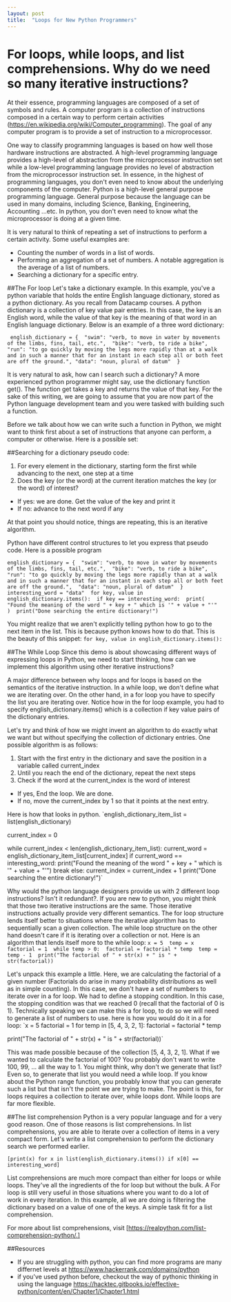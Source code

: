 ```yaml
---
layout: post
title:  "Loops for New Python Programmers"
---
```


# For loops, while loops, and list comprehensions. Why do we need so many iterative instructions?
At their essence, programming languages are composed of a set of symbols and rules. A computer program is a collection of instructions composed in a certain way to perform certain activities (https://en.wikipedia.org/wiki/Computer_programming). The goal of any computer program is to provide a set of instruction to a microprocessor.  

One way to classify programming languages is based on how well those hardware instructions are abstracted. A high-level programming language provides a high-level of abstraction from the microprocessor instruction set while a low-level programming language provides no level of abstraction from the microprocessor instruction set. In essence, in the highest of programming languages, you don't even need to know about the underlying components of the computer. Python is a high-level general purpose programming language. General purpose because the language can be used in many domains, including Science, Banking, Engineering, Accounting ...etc. In python, you don't even need to know what the microprocessor is doing at a given time.   

It is very natural to think of repeating a set of instructions to perform a certain activity. Some useful examples are: 
- Counting the number of words in a list of words. 
- Performing an aggregation of a set of numbers. A notable aggregation is the average of a list of numbers. 
- Searching a dictionary for a specific entry. 

##The For loop 
Let's take a dictionary example. In this example, you've a python variable that holds the entire English language dictionary, stored as a python dictionary. As you recall from Datacamp courses. A python dictionary is a collection of key value pair entries. In this case, the key is an English word, while the value of that key is the meaning of that word in an English language dictionary. Below is an example of a three word dictionary: 

`
english_dictionary = { 
  "swim": "verb, to move in water by movements of the limbs, fins, tail, etc.", 
  "bike": "verb, to ride a bike", 
  "run": "to go quickly by moving the legs more rapidly than at a walk and in such a manner that for an instant in each step all or both feet are off the ground.",
  "data": "noun, plural of datum" 
}`

It is very natural to ask, how can I search such a dictionary? A more experienced python programmer might say, use the dictionary function get(). The function get takes a key and returns the value of that key. For the sake of this writing, we are going to assume that you are now part of the Python language development team and you were tasked with building such a function. 

Before we talk about how we can write such a function in Python, we might want to think first about a set of instructions that anyone can perform, a computer or otherwise. Here is a possible set: 

##Searching for a dictionary pseudo code: 
1. For every element in the dictionary, starting form the first while advancing to the next, one step at a time 
2. Does the key (or the word) at the current iteration matches the key (or the word) of interest? 
- If yes: we are done. Get the value of the key and print it 
- If no: advance to the next word if any 

At that point you should notice, things are repeating, this is an iterative algorithm. 

Python have different control structures to let you express that pseudo code. Here is a possible program 

`english_dictionary = { 
    "swim": "verb, to move in water by movements of the limbs, fins, tail, etc.", 
    "bike": "verb, to ride a bike", 
    "run": "to go quickly by moving the legs more rapidly than at a walk and in such a manner that for an instant in each step all or both feet are off the ground.", 
    "data": "noun, plural of datum" 
} 
interesting_word = "data" 
for key, value in english_dictionary.items(): 
  if key == interesting_word: 
    print(
       "Found the meaning of the word " + key + " which is '" + value + "'" 
    ) 
print("Done searching the entire dictionary!")`

You might realize that we aren't explicitly telling python how to go to the next item in the list. This is because python knows how to do that. This is the beauty of this snippet: 
`for key, value in english_dictionary.items():`

##The While Loop 
Since this demo is about showcasing different ways of expressing loops in Python, we need to start thinking, how can we implement this algorithm using other iterative instructions? 

A major difference between why loops and for loops is based on the semantics of the iterative instruction. In a while loop, we don't define what we are iterating over. On the other hand, in a for loop you have to specify the list you are iterating over. Notice how in the for loop example, you had to specify english_dictionary.items() which is a collection if key value pairs of the dictionary entries. 

Let's try and think of how we might invent an algorithm to do exactly what we want but without specifying the collection of dictionary entries. One possible algorithm is as follows: 

1. Start with the first entry in the dictionary and save the position in a variable called current_index 
2. Until you reach the end of the dictionary, repeat the next steps 
3. Check if the word at the current_index is the word of interest 
- If yes, End the loop. We are done. 
- If no, move the current_index by 1 so that it points at the next entry. 

Here is how that looks in python. 
`english_dictionary_item_list = list(english_dictionary) 

current_index = 0 

while current_index < len(english_dictionary_item_list): 
  current_word = english_dictionary_item_list[current_index] 
  if current_word == interesting_word: 
    print("Found the meaning of the word " + key + " which is '" + value + "'") 
    break 
  else: 
    current_index = current_index + 1 
print("Done searching the entire dictionary!")`

Why would the python language designers provide us with 2 different loop instructions? Isn't it redundant?. If you are new to python, you might think that those two iterative instructions are the same. Those iterative instructions actually provide very different semantics. The for loop structure lends itself better to situations where the iterative algorithm has to sequentially scan a given collection. The while loop structure on the other hand doesn't care if it is iterating over a collection or not. Here is an algorithm that lends itself more to the while loop: 
`x = 5 
temp = x 
factorial = 1 
while temp > 0: 
  factorial = factorial * temp 
  temp = temp - 1 
print("The factorial of " + str(x) + " is " + str(factorial))`

Let's unpack this example a little. Here, we are calculating the factorial of a given number (Factorials do arise in many probability distributions as well as in simple counting). In this case, we don't have a set of numbers to iterate over in a for loop. We had to define a stopping condition. In this case, the stopping condition was that we reached 0 (recall that the factorial of 0 is 1). Technically speaking we can make this a for loop, to do so we will need to generate a list of numbers to use. here is how you would do it in a for loop: 
`x = 5 
factorial = 1 
for temp in [5, 4, 3, 2, 1]: 
  factorial = factorial * temp 

print("The factorial of " + str(x) + " is " + str(factorial))`

This was made possible because of the collection [5, 4, 3, 2, 1]. What if we wanted to calculate the factorial of 100? You probably don't want to write 100, 99, ... all the way to 1. You might think, why don't we generate that list? Even so, to generate that list you would need a while loop. If you know about the Python range function, you probably know that you can generate such a list but that isn't the point we are trying to make. The point is this, for loops requires a collection to iterate over, while loops dont. While loops are far more flexible. 

##The list comprehension 
Python is a very popular language and for a very good reason. One of those reasons is list comprehensions. In list comprehensions, you are able to iterate over a collection of items in a very compact form. Let's write a list comprehension to perform the dictionary search we performed earlier. 

`[print(x) for x in list(english_dictionary.items()) if x[0] == interesting_word]`

List comprehensions are much more compact than either for loops or while loops. They've all the ingredients of the for loop but without the bulk. A For loop is still very useful in those situations where you want to do a lot of work in every iteration. In this example, all we are doing is filtering the dictionary based on a value of one of the keys. A simple task fit for a list comprehension. 

For more about list comprehensions, visit [https://realpython.com/list-comprehension-python/.]

##Resources
- If you are struggling with python, you can find more programs are many differnet levels at https://www.hackerrank.com/domains/python  
- if you've used python before, checkout the way of pythonic thinking in using the language https://hacktec.gitbooks.io/effective-python/content/en/Chapter1/Chapter1.html  
